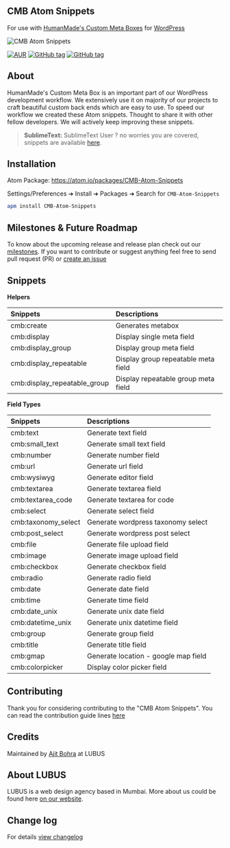 **CMB Atom Snippets**
--------------------
For use with [HumanMade's Custom Meta Boxes](https://github.com/humanmade/Custom-Meta-Boxes/) for [WordPress](wordpress.org)

![CMB Atom Snippets](https://cloud.githubusercontent.com/assets/1039236/19284518/ce8d1760-9013-11e6-9d01-6a6c721af758.gif)

[![AUR](https://img.shields.io/aur/license/yaourt.svg)]() [![GitHub tag](https://img.shields.io/github/tag/lubusonline/CMB-Atom-Snippets.svg?style=flat-square)](https://github.com/lubusonline/CMB-Atom-Snippets/releases/latest) [![GitHub tag](https://img.shields.io/github/release/lubusonline/CMB-Atom-Snippets.svg?style=flat-square)](https://github.com/lubusonline/CMB-Atom-Snippets/releases)  


About
---------

HumanMade's Custom Meta Box is an important part of our WordPress development workflow. We extensively use it on majority of our projects to craft beautiful custom back ends which are easy to use. To speed our workflow we created these Atom snippets. Thought to share it with other fellow developers. We will actively keep improving these snippets.

>**SublimeText:** SublimeText User ? no worries you are covered, snippets are available [here](https://github.com/lubusIN/wordcamp-dashboard-widget/issues).


Installation
------------

Atom Package: https://atom.io/packages/CMB-Atom-Snippets

Settings/Preferences  ➔ Install ➔ Packages ➔ Search for `CMB-Atom-Snippets`

```bash
apm install CMB-Atom-Snippets
```

Milestones & Future Roadmap
-------------------------------

To know about the upcoming release and release plan check out our [milestones](https://github.com/lubusonline/CMB-sublime-snippets/milestones). If you want to contribute or suggest anything feel free to send pull request (PR) or [create an issue](https://github.com/lubusonline/CMB-sublime-snippets/issues/new)


Snippets
--------
**Helpers**

| Snippets                             | Descriptions                          |
| :-------------                       | :------------------------------------ |
| cmb:create                           | Generates metabox                     |
| cmb:display                          | Display single meta field             |
| cmb:display_group                    | Display group meta field              |
| cmb:display_repeatable               | Display group repeatable  meta field  |
| cmb:display_repeatable_group 		   | Display repeatable group meta field   |



**Field Types**

| Snippets                             | Descriptions                          |
| :-------------                       | :------------------------------------ |
| cmb:text             | Generate text field          			|
| cmb:small_text       | Generate small text field 				|
| cmb:number           | Generate number field   				|
| cmb:url              | Generate url field     				|
| cmb:wysiwyg 		   | Generate editor field   				|
| cmb:textarea 		   | Generate textarea field	    		|
| cmb:textarea_code    | Generate textarea for code   			|
| cmb:select 		   | Generate select field   			  	|
| cmb:taxonomy_select  | Generate wordpress taxonomy select   	|
| cmb:post_select 	   | Generate wordpress post select		  	|
| cmb:file 		       | Generate file upload field				|
| cmb:image 		   | Generate image upload field		  	|
| cmb:checkbox 		   | Generate checkbox field  				|
| cmb:radio 		   | Generate radio field  					|
| cmb:date 		       | Generate date field				  	|
| cmb:time 		       | Generate time field				  	|
| cmb:date_unix 	   | Generate unix date field			  	|
| cmb:datetime_unix    | Generate unix datetime field  			|		
| cmb:group 		   | Generate group field				  	|
| cmb:title 		   | Generate title field  					|
| cmb:gmap		       | Generate location - google map field  	|
| cmb:colorpicker 	   | Display color picker 			field  	|

Contributing
------------

Thank you for considering contributing to the "CMB Atom Snippets". You can read the contribution guide lines [here](CONTRIBUTING.md)

Credits
-------

Maintained by [Ajit Bohra](https://github.com/ajitbohra) at LUBUS

## About LUBUS
LUBUS is a web design agency based in Mumbai. More about us could be found here [on our website](http://lubus.in).


Change log
----------
For details [view changelog](https://github.com/lubusonline/CMB-sublime-snippets/blob/master/CHANGELOG.md)
